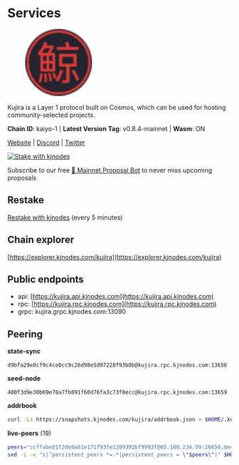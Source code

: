 # Services

<figure><img src="https://raw.githubusercontent.com/kj89/cosmos-images/main/logos/kujira.png" width="150" alt=""><figcaption></figcaption></figure>

Kujira is a Layer 1 protocol built on Cosmos, which can be used for  hosting community-selected projects.

**Chain ID**: kaiyo-1 | **Latest Version Tag**: v0.8.4-mainnet | **Wasm**: ON

[Website](https://kujira.app) | [Discord](https://discord.gg/teamkujira) | [Twitter](https://twitter.com/TeamKujira)

[![Stake with kjnodes](https://i.ibb.co/cr44Q8j/button-stake-with-kjnodes.png)](https://restake.app/kujira/kujiravaloper1tnuqj73jfn3724lqz34c27tuv80nv336sadqym)

Subscribe to our free [🤖 Mainnet Proposal Bot](https://t.me/kjnodes_proposal_bot) to never miss upcoming proposals

## Restake

[Restake with kjnodes](https://restake.app/kujira/kujiravaloper1tnuqj73jfn3724lqz34c27tuv80nv336sadqym) (every 5 minutes)
## Chain explorer
[https://explorer.kjnodes.com/kujira](https://explorer.kjnodes.com/kujira)

## Public endpoints

* api: [https://kujira.api.kjnodes.com](https://kujira.api.kjnodes.com)
* rpc: [https://kujira.rpc.kjnodes.com](https://kujira.rpc.kjnodes.com)
* grpc: kujira.grpc.kjnodes.com:13090

## Peering

**state-sync**

```text
d9bfa29e0cf9c4ce0cc9c26d98e5d97228f93b0b@kujira.rpc.kjnodes.com:13656
```

**seed-node**

```text
400f3d9e30b69e78a7fb891f60d76fa3c73f0ecc@kujira.rpc.kjnodes.com:13659
```

**addrbook**
```bash
curl -Ls https://snapshots.kjnodes.com/kujira/addrbook.json > $HOME/.kujira/config/addrbook.json
```

**live-peers** (19)
```bash
peers="ccffabe81f2de8a81e171f93fe1209392bf9993f@65.108.234.59:26656,8e4e1f1e087c76c71c64e477e95495833da82aa2@95.217.65.54:26656,79ace78a1fb98876c7bcbf8ec54864b740aa76ff@65.108.128.201:11856,177872437b2a31ebb0fb740ba5bd32b0be99e280@5.79.74.229:31095,15679999b404a9ee027dc9f5e795d6c4fddb6cee@51.91.152.102:20000,fa57c7c253be46ad9f696ee2f2c1d72cbc6a1591@146.59.52.135:31095,ecafd5cadaf3526a588550a7bc343ce2670c988d@185.16.39.231:26656,a7e7864f241db457f38d8e5b5b3c3de989dea2fe@66.94.126.62:26656,d9bfa29e0cf9c4ce0cc9c26d98e5d97228f93b0b@65.109.88.38:13656,a7d96dc929824613315dcc1c90fee119f28cc51f@134.65.193.158:26656,b80cf7882c8cab4894d41ccd4f5a00406d8b5f7d@146.59.52.48:30095,d3427d444b6909529d73025fe32a73dfea7b90d1@148.251.85.115:26656,935c1065ad23338a5e6a75f08fb650f9f46dbd3e@65.108.201.167:26656,b802fbfb83d6400639f17f2883f30a46ee6b05ad@51.210.223.185:32095,da2673cf09dc2c124947827f4cf5e7c17114d504@142.132.202.98:26656,c124ce0b508e8b9ed1c5b6957f362225659b5343@136.243.248.190:26656,0393c19b176d1cf8bc560c5a8fa990301deb1a7e@95.216.235.54:26656,6cceba286b498d4a1931f85e35ea0fa433373057@88.198.128.174:26656,3d150f6a71caca5607daff69c9049c04c37da64e@51.210.223.186:30095"
sed -i -e "s|^persistent_peers *=.*|persistent_peers = \"$peers\"|" $HOME/.kujira/config/config.toml
```
